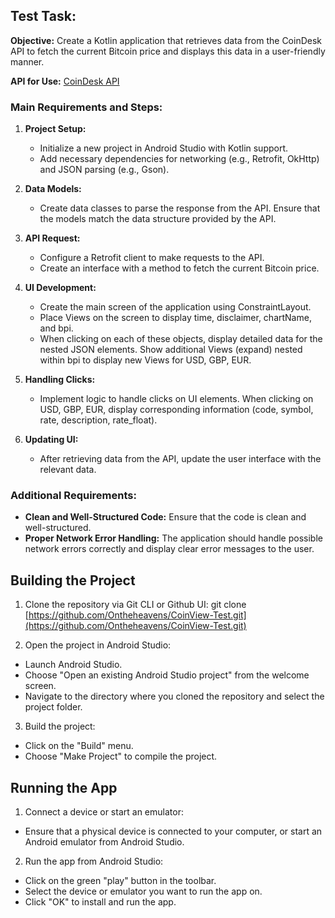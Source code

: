 ## Test Task:

**Objective:** Create a Kotlin application that retrieves data from the CoinDesk API to fetch the current Bitcoin price and displays this data in a user-friendly manner.

**API for Use:** [CoinDesk API](https://api.coindesk.com/v1/bpi/currentprice.json)

### Main Requirements and Steps:

1. **Project Setup:**
   - Initialize a new project in Android Studio with Kotlin support.
   - Add necessary dependencies for networking (e.g., Retrofit, OkHttp) and JSON parsing (e.g., Gson).

2. **Data Models:**
   - Create data classes to parse the response from the API. Ensure that the models match the data structure provided by the API.

3. **API Request:**
   - Configure a Retrofit client to make requests to the API.
   - Create an interface with a method to fetch the current Bitcoin price.

4. **UI Development:**
   - Create the main screen of the application using ConstraintLayout.
   - Place Views on the screen to display time, disclaimer, chartName, and bpi.
   - When clicking on each of these objects, display detailed data for the nested JSON elements. Show additional Views (expand) nested within bpi to display new Views for USD, GBP, EUR.

5. **Handling Clicks:**
   - Implement logic to handle clicks on UI elements. When clicking on USD, GBP, EUR, display corresponding information (code, symbol, rate, description, rate_float).

6. **Updating UI:**
   - After retrieving data from the API, update the user interface with the relevant data.

### Additional Requirements:

- **Clean and Well-Structured Code:** Ensure that the code is clean and well-structured.
- **Proper Network Error Handling:** The application should handle possible network errors correctly and display clear error messages to the user.

## Building the Project

1. Clone the repository via Git CLI or Github UI: git clone [https://github.com/Ontheheavens/CoinView-Test.git](https://github.com/Ontheheavens/CoinView-Test.git)

2. Open the project in Android Studio:
- Launch Android Studio.
- Choose "Open an existing Android Studio project" from the welcome screen.
- Navigate to the directory where you cloned the repository and select the project folder.

3. Build the project:
- Click on the "Build" menu.
- Choose "Make Project" to compile the project.

## Running the App

1. Connect a device or start an emulator:
- Ensure that a physical device is connected to your computer, or start an Android emulator from Android Studio.

2. Run the app from Android Studio:
- Click on the green "play" button in the toolbar.
- Select the device or emulator you want to run the app on.
- Click "OK" to install and run the app.

